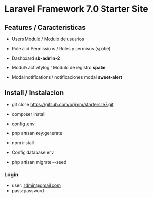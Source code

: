 # Laravel Framework 7.0 Starter Site
## Features / Caracteristicas

- Users Module / Modulo de usuarios

- Role and Permissions / Roles y permisos (spatie)

- Dashboard **sb-admin-2**

- Module activitylog / Modulo de registro **spatie**

- Modal notifications / notificaciones modal **sweet-alert**
## Install / Instalacion 

- git clone https://github.com/orijmm/startersite7.git

- composer install

- config .env 

- php artisan key:generate

- npm install

- Config database env

- php artisan migrate --seed

### Login 
- user: admin@gmail.com
- pass: password